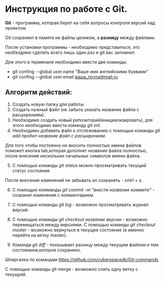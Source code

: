 # Инструкция по работе с Git.

**Git** - программа, которая берет на себя вопросы контроля версий над проектом. 

Git  сохраняет в памяти не файлы целиком, а __разницу__ между файлами.

После установки программы - необходимо представиться, это необходимо сделать всего лишь один раз и git вас запомнит. 

Для этого в терминале необходимо ввести две команды:
+ git confing --global user.name "Ваше имя английскими буквами"
+ git confing --global user.email ваша_почта@mail.ru 

## Алгоритм действий:
1. Создать новую папку для работы.
2. Создать нужный файл (не забыть указать название файла с расширением).
3. Необходимо создать новый репозиторий(инициализировать), для этого необходимо ввести команду *git init*.
4. Необходимо добавить файл к отслеживанию с помощью команды *git add пробел название файл с расширением*. 

Для того чтобы постоянно не вносить полностью имена файлов поможет кнопка tab,которая дополнят название файла полностью, после внесения нескольких начальных символов имени файла.

5. С помощью команды *git status* можно просматривать текущий статус состояния.

После внесения изменений не забывать их сохранять - cntrl + s.

6. С помощью комманды *git commit -m "внести название коммита"* - сохранит изменения с комментарием.

7. С помощью команды *git log* - возможно просматривать журнал версий.

8. С помощью команды *git checkout название версии* - возможно перемещаться между версиями.
С помощью команды *git checkout master* - возможно вернуться в текущее состояние (а именно перейти на ветку master).
9. Команда *git diff* - показывает разницу между текущим файлом и тем состоянием,которое сохранено.

Шпаргалка по командам https://github.com/cyberspacedk/Git-commands

С помощью команды git merge - возможно слить одну ветку с текущуей.
